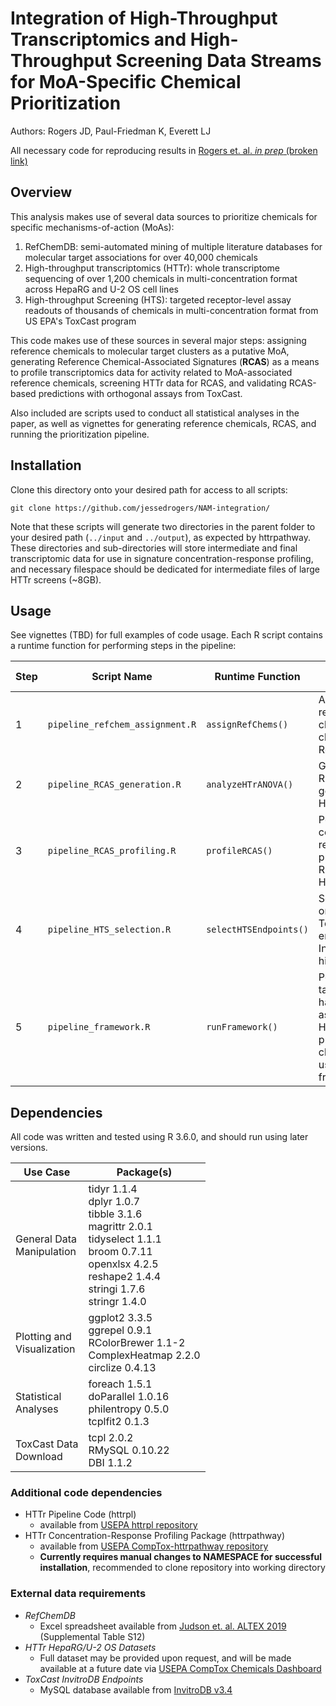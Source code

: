 # Integration of High-Throughput Transcriptomics and High-Throughput Screening Data Streams for MoA-Specific Chemical Prioritization
Authors: Rogers JD, Paul-Friedman K, Everett LJ

All necessary code for reproducing results in [Rogers et. al. *in prep* (broken link)]()

## Overview

This analysis makes use of several data sources to prioritize chemicals for specific mechanisms-of-action (MoAs): 

1. RefChemDB: semi-automated mining of multiple literature databases for molecular target associations for over 40,000 chemicals
2. High-throughput transcriptomics (HTTr): whole transcriptome sequencing of over 1,200 chemicals in multi-concentration format across HepaRG and U-2 OS cell lines
3. High-throughput Screening (HTS): targeted receptor-level assay readouts of thousands of chemicals in multi-concentration format from US EPA's ToxCast program

This code makes use of these sources in several major steps: assigning reference chemicals to molecular target clusters as a putative MoA, generating Reference Chemical-Associated Signatures (**RCAS**) as a means to profile transcriptomics data for activity related to MoA-associated reference chemicals, screening HTTr data for RCAS, and validating RCAS-based predictions with orthogonal assays from ToxCast.

Also included are scripts used to conduct all statistical analyses in the paper, as well as vignettes for generating reference chemicals, RCAS, and running the prioritization pipeline.  

## Installation

Clone this directory onto your desired path for access to all scripts:

```
git clone https://github.com/jessedrogers/NAM-integration/
```

Note that these scripts will generate two directories in the parent folder to your desired path (`../input` and `../output`), as expected by httrpathway. These directories and sub-directories will store intermediate and final transcriptomic data for use in signature concentration-response profiling, and necessary filespace should be dedicated for intermediate files of large HTTr screens (~8GB).

## Usage

See vignettes (TBD) for full examples of code usage. Each R script contains a runtime function for performing steps in the pipeline:

Step | Script Name | Runtime Function | Intended Function
|----|------|------------------|------------------|
| 1 | `pipeline_refchem_assignment.R` | `assignRefChems()` | Assign reference chemical clusters from RefChemDB |
| 2 | `pipeline_RCAS_generation.R` | `analyzeHTrANOVA()` | Generate RCAS from gene-level HTTr data |
| 3 | `pipeline_RCAS_profiling.R` | `profileRCAS()`| Perform concentration-response profiling of RCAS from HTTr data |
| 4 | `pipeline_HTS_selection.R` | `selectHTSEndpoints()` | Select orthogonal ToxCast endpoints from InvitroDB with high specificity |
| 5 | `pipeline_framework.R` | `runFramework()` | Perform target-based hazard assessment of HTTr/ToxCast-profiled chemicals using tiered framework | 

## Dependencies

All code was written and tested using R 3.6.0, and should run using later versions.

| Use Case | Package(s)
|---------|---------|
| General Data <br> Manipulation | tidyr 1.1.4 <br> dplyr 1.0.7 <br> tibble 3.1.6 <br> magrittr 2.0.1 <br> tidyselect 1.1.1 <br> broom 0.7.11 <br> openxlsx 4.2.5 <br> reshape2 1.4.4 <br> stringi 1.7.6 <br> stringr 1.4.0 |
Plotting and <br> Visualization | ggplot2 3.3.5 <br> ggrepel 0.9.1 <br> RColorBrewer 1.1-2 <br> ComplexHeatmap 2.2.0 <br> circlize 0.4.13 |
Statistical <br> Analyses | foreach 1.5.1 <br> doParallel 1.0.16 <br> philentropy 0.5.0 <br> tcplfit2 0.1.3
ToxCast Data <br> Download | tcpl 2.0.2 <br> RMySQL 0.10.22 <br> DBI 1.1.2

### Additional code dependencies

- HTTr Pipeline Code (httrpl)
    - available from [USEPA httrpl repository](https://github.com/USEPA/httrpl_pilot)
- HTTr Concentration-Response Profiling Package (httrpathway)
    - available from [USEPA CompTox-httrpathway repository](https://github.com/USEPA/CompTox-httrpathway)
    - **Currently requires manual changes to NAMESPACE for successful installation**, recommended to clone repository into working directory

### External data requirements
- *RefChemDB*
    - Excel spreadsheet available from [Judson et. al. ALTEX 2019](https://www.ncbi.nlm.nih.gov/pmc/articles/PMC6784312/) (Supplemental Table S12)
- *HTTr HepaRG/U-2 OS Datasets*
    - Full dataset may be provided upon request, and will be made available at a future date via [USEPA CompTox Chemicals Dashboard](https://comptox.epa.gov/dashboard)
- *ToxCast InvitroDB Endpoints*
    - MySQL database available from [InvitroDB v3.4](https://doi.org/10.23645/epacomptox.6062623)